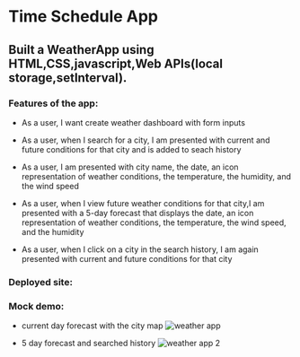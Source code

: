 # Time Schedule App

## Built a WeatherApp using HTML,CSS,javascript,Web APIs(local storage,setInterval).

### Features of the app:
* As a user, I want create weather dashboard with form inputs

* As a user, when I search for a city, I am presented with current and future conditions for that city and is added to seach history

* As a user, I am presented with city name, the date, an icon representation of weather conditions, the temperature, the humidity, and the wind speed

* As a user, when I view future weather conditions for that city,I am presented with a 5-day forecast that displays the date, an icon representation of weather conditions, the temperature, the wind speed, and the humidity

* As a user, when I click on a city in the search history, I am again presented with current and future conditions for that city


### Deployed site:


### Mock demo:
* current day forecast with the city map
![weather app](https://github.com/divyakrishnan15/weatherapp/assets/40469923/ad60123b-a6b8-4f35-9e2c-641fbdec57a6)

* 5 day forecast and searched history
![weather app 2](https://github.com/divyakrishnan15/weatherapp/assets/40469923/fe34e3fa-a7fd-43b2-bb14-1c3d593fc886)

